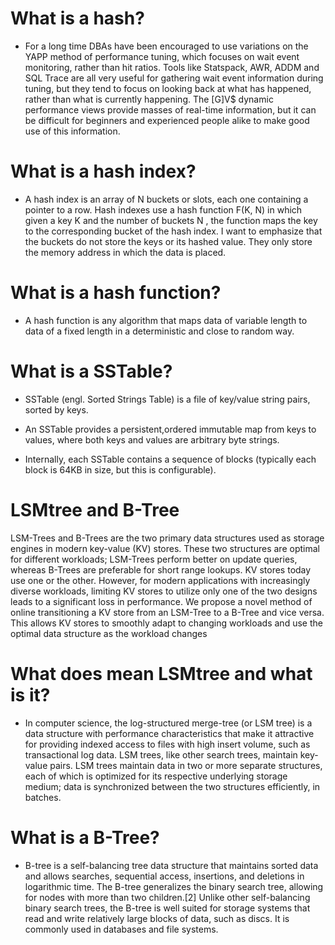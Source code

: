 # What is a hash?
- For a long time DBAs have been encouraged to use variations on the YAPP method of performance tuning, which focuses on wait event monitoring, rather than hit ratios. Tools like Statspack, AWR, ADDM and SQL Trace are all very useful for gathering wait event information during tuning, but they tend to focus on looking back at what has happened, rather than what is currently happening. The [G]V$ dynamic performance views provide masses of real-time information, but it can be difficult for beginners and experienced people alike to make good use of this information.

# What is a hash index?
- A hash index is an array of N buckets or slots, each one containing a pointer to a row. Hash indexes use a hash function F(K, N) in which given a key K and the number of buckets N , the function maps the key to the corresponding bucket of the hash index. I want to emphasize that the buckets do not store the keys or its hashed value. They only store the memory address in which the data is placed.

# What is a hash function?
- A hash function is any algorithm that maps data of variable length to data of a fixed length in a deterministic and close to random way. 

# What is a SSTable?
- SSTable (engl. Sorted Strings Table) is a file of key/value string pairs, sorted by keys.

- An SSTable provides a persistent,ordered immutable map from keys to values, where both keys and values are arbitrary byte strings.

- Internally, each SSTable contains a sequence of blocks (typically each block is 64KB in size, but this is configurable).

# LSMtree and B-Tree
LSM-Trees and B-Trees are the two primary data structures used as storage engines in modern key-value (KV) stores. These two structures are optimal for different workloads; LSM-Trees perform better on update queries, whereas B-Trees are preferable for short range lookups. KV stores today use one or the other. However, for modern applications with increasingly diverse workloads, limiting KV stores to utilize only one of the two designs leads to a significant loss in performance. We propose a novel method of online transitioning a KV store from an LSM-Tree to a B-Tree and vice versa. This allows KV stores to smoothly adapt to changing workloads and use the optimal data structure as the workload changes

# What does mean LSMtree and what is it?
- In computer science, the log-structured merge-tree (or LSM tree) is a data structure with performance characteristics that make it attractive for providing indexed access to files with high insert volume, such as transactional log data. LSM trees, like other search trees, maintain key-value pairs. LSM trees maintain data in two or more separate structures, each of which is optimized for its respective underlying storage medium; data is synchronized between the two structures efficiently, in batches.

# What is a B-Tree?
- B-tree is a self-balancing tree data structure that maintains sorted data and allows searches, sequential access, insertions, and deletions in logarithmic time. The B-tree generalizes the binary search tree, allowing for nodes with more than two children.[2] Unlike other self-balancing binary search trees, the B-tree is well suited for storage systems that read and write relatively large blocks of data, such as discs. It is commonly used in databases and file systems.

